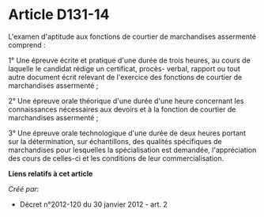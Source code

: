 # Article D131-14

L'examen d'aptitude aux fonctions de courtier de marchandises assermenté comprend : 

1° Une épreuve écrite et pratique d'une durée de trois heures, au cours de laquelle le candidat rédige un certificat, procès-
verbal, rapport ou tout autre document écrit relevant de l'exercice des fonctions de courtier de marchandises assermenté ; 

2° Une épreuve orale théorique d'une durée d'une heure concernant les connaissances nécessaires aux devoirs et à la fonction
de courtier de marchandises assermenté ; 

3° Une épreuve orale technologique d'une durée de deux heures portant sur la détermination, sur échantillons, des qualités
spécifiques de marchandises pour lesquelles la spécialisation est demandée, l'appréciation des cours de celles-ci et les
conditions de leur commercialisation.

**Liens relatifs à cet article**

_Créé par_:

  - Décret n°2012-120 du 30 janvier 2012 - art. 2
